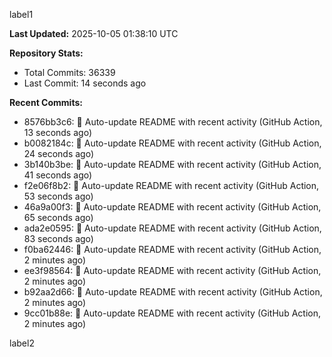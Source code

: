 
label1 
<!-- ACTIVITY_START -->
**Last Updated:** 2025-10-05 01:38:10 UTC

**Repository Stats:**
- Total Commits: 36339
- Last Commit: 14 seconds ago

**Recent Commits:**
- 8576bb3c6: 🤖 Auto-update README with recent activity (GitHub Action, 13 seconds ago)
- b0082184c: 🤖 Auto-update README with recent activity (GitHub Action, 24 seconds ago)
- 3b140b3be: 🤖 Auto-update README with recent activity (GitHub Action, 41 seconds ago)
- f2e06f8b2: 🤖 Auto-update README with recent activity (GitHub Action, 53 seconds ago)
- 46a9a00f3: 🤖 Auto-update README with recent activity (GitHub Action, 65 seconds ago)
- ada2e0595: 🤖 Auto-update README with recent activity (GitHub Action, 83 seconds ago)
- f0ba62446: 🤖 Auto-update README with recent activity (GitHub Action, 2 minutes ago)
- ee3f98564: 🤖 Auto-update README with recent activity (GitHub Action, 2 minutes ago)
- b92aa2d66: 🤖 Auto-update README with recent activity (GitHub Action, 2 minutes ago)
- 9cc01b88e: 🤖 Auto-update README with recent activity (GitHub Action, 2 minutes ago)
<!-- ACTIVITY_END -->

label2
